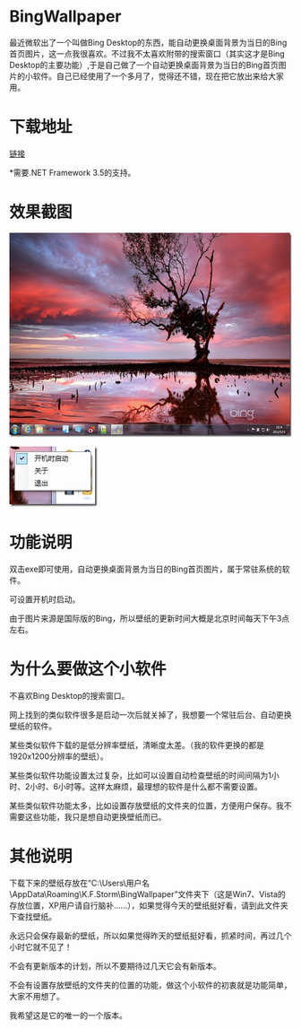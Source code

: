 # BingWallpaper

最近微软出了一个叫做Bing Desktop的东西，能自动更换桌面背景为当日的Bing首页图片，这一点我很喜欢。不过我不太喜欢附带的搜索窗口（其实这才是Bing Desktop的主要功能）,于是自己做了一个自动更换桌面背景为当日的Bing首页图片的小软件。自己已经使用了一个多月了，觉得还不错，现在把它放出来给大家用。

# 下载地址

[链接](/attachment/up/BingWallpaper.exe)

*需要.NET Framework 3.5的支持。

# 效果截图

[<img style="background-image: none; border-right-width: 0px; padding-left: 0px; padding-right: 0px; display: inline; border-top-width: 0px; border-bottom-width: 0px; border-left-width: 0px; padding-top: 0px" title="BingWallpaper2" border="0" alt="BingWallpaper2" src="/attachment/up/blog/images/Bing_FDD7/BingWallpaper2_thumb.jpg" width="644" height="364" />](/attachment/up/blog/images/Bing_FDD7/BingWallpaper2.jpg)

[<img style="background-image: none; border-right-width: 0px; padding-left: 0px; padding-right: 0px; display: inline; border-top-width: 0px; border-bottom-width: 0px; border-left-width: 0px; padding-top: 0px" title="BingWallpaper" border="0" alt="BingWallpaper" src="/attachment/up/blog/images/Bing_FDD7/BingWallpaper_thumb.jpg" width="157" height="107" />](/attachment/up/blog/images/Bing_FDD7/BingWallpaper.jpg)

# 功能说明

双击exe即可使用，自动更换桌面背景为当日的Bing首页图片，属于常驻系统的软件。

可设置开机时启动。

由于图片来源是国际版的Bing，所以壁纸的更新时间大概是北京时间每天下午3点左右。

# 为什么要做这个小软件

不喜欢Bing Desktop的搜索窗口。

网上找到的类似软件很多是启动一次后就关掉了，我想要一个常驻后台、自动更换壁纸的软件。

某些类似软件下载的是低分辨率壁纸，清晰度太差。（我的软件更换的都是1920x1200分辨率的壁纸）。

某些类似软件功能设置太过复杂，比如可以设置自动检查壁纸的时间间隔为1小时、2小时、6小时等。这样太麻烦，最理想的软件是什么都不需要设置。

某些类似软件功能太多，比如设置存放壁纸的文件夹的位置，方便用户保存。我不需要这些功能，我只是想自动更换壁纸而已。

# 其他说明

下载下来的壁纸存放在“C:\Users\用户名\AppData\Roaming\K.F.Storm\BingWallpaper”文件夹下（这是Win7、Vista的存放位置，XP用户请自行脑补……），如果觉得今天的壁纸挺好看，请到此文件夹下查找壁纸。

永远只会保存最新的壁纸，所以如果觉得昨天的壁纸挺好看，抓紧时间，再过几个小时它就不见了！

不会有更新版本的计划，所以不要期待过几天它会有新版本。

不会有设置存放壁纸的文件夹的位置的功能，做这个小软件的初衷就是功能简单，大家不用想了。

我希望这是它的唯一的一个版本。
